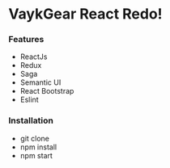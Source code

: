 # VaykGear React Redo!

### Features

- ReactJs
- Redux
- Saga
- Semantic UI
- React Bootstrap
- Eslint

### Installation

- git clone
- npm install
- npm start
